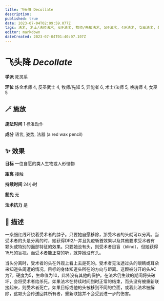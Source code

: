 ```yaml
---
title: 飞头降 Decollate
description: 
published: true
date: 2023-07-04T02:09:59.077Z
tags: 法术, 术士/法师法术, 6环法术, 牧师/先知法术, 5环法术, 4环法术, 女巫法术, 炼金术师法术, 异能者法术, 唤魂师法术, 反圣武士法术, 死灵系
editor: markdown
dateCreated: 2023-07-04T01:40:07.107Z
---
```


# **飞头降** *Decollate*

**学派** 死灵系 

**环位** 炼金术师 4, 反圣武士 4, 牧师/先知 5, 异能者 6, 术士/法师 5, 唤魂师 4, 女巫 5

## 🪄 施放

**施法时间** 1 标准动作

**成分** 语言, 姿势, 法器 (a red wax pencil)

## ✨ 效果 

**目标** 一位自愿的类人生物或人形怪物 

**距离** 接触  

**持续时间** 24小时 

**豁免** 无

**法术抗力** 是

## 📖 描述

一条细红线环绕着受术者的脖子。只要她自愿移除，那受术者的头就可以分离。当受术者的头是分离的时，她获得DR2/─并且免疫斩首效果以及其他要求受术者有颗头或特别的面部特征的效果。只要她没有头，则受术者目盲（blind），但她获得15尺的盲视。而受术者能正常的听，就算她没有头。

当头分离时，受术者的头在外观上看上去是死的。受术者无法透过头的眼睛或耳朵来知道头周遭的情况。目标的身体知道头所在的方向与距离。这颗被分开的头AC为7，硬度为5，生命值为10，此外没有其他的保护。在法术仍生效的期间将头破坏，会将受术者给杀死。如果法术在持续时间到时正常的结束，而头没有被重新联接起来，则受术者死亡。如果目标或他的头被移到不同的位面，或着此法术被解除，这颗头会传送回其所有者，重新联接并不会受到进一步的伤害。
    